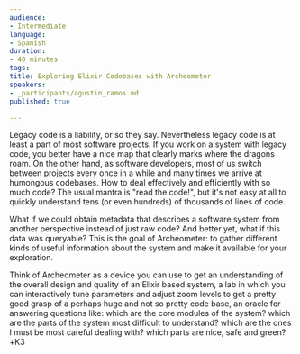 ```yaml
---
audience:
- Intermediate
language:
- Spanish
duration:
- 40 minutes
tags:
title: Exploring Elixir Codebases with Archeometer
speakers:
- _participants/agustin_ramos.md
published: true

---
```


Legacy code is a liability, or so they say. Nevertheless legacy code is at least a part of most software projects. If you work on a system with legacy code, you better have a nice map that clearly marks where the dragons roam. On the other hand, as software developers, most of us switch between projects every once in a while and many times we arrive at humongous codebases. How to deal effectively and efficiently with so much code? The usual mantra is "read the code!", but it's not easy at all to quickly understand tens (or even hundreds) of thousands of lines of code.
 
What if we could obtain metadata that describes a software system from another perspective instead of just raw code? And better yet, what if this data was queryable? This is the goal of Archeometer: to gather different kinds of useful information about the system and make it available for your exploration.
 
Think of Archeometer as a device you can use to get an understanding of the overall design and quality of an Elixir based system, a lab in which you can interactively tune parameters and adjust zoom levels to get a pretty good grasp of a perhaps huge and not so pretty code base, an oracle for answering questions like: which are the core modules of the system? which are the parts of the system most difficult to understand? which are the ones I must be most careful dealing with? which parts are nice, safe and green?+K3

